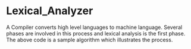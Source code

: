 # Lexical_Analyzer
A Compiler converts high level languages to machine language. Several phases are involved in this process and lexical analysis is the first phase.
The above code is a sample algorithm which illustrates the process.

